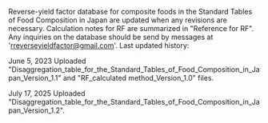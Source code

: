 Reverse-yield factor database for composite foods in the Standard Tables of Food Composition in Japan are updated when any revisions are necessary. Calculation notes for RF are summarized in "Reference for RF". Any inquiries on the database should be send by messages at 'rreverseyieldfactor@gmail.com'.
Last updated history:

June 5, 2023
Uploaded "Disaggregation_table_for_the_Standard_Tables_of_Food_Composition_in_Japan_Version_1.1" and "RF_calculated method_Version_1.0" files.

July 17, 2025
Uploaded "Disaggregation_table_for_the_Standard_Tables_of_Food_Composition_in_Japan_Version_1.2".
